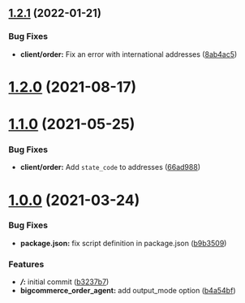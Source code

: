 ## [1.2.1](https://github.com/5-stones/huginn_bigcommerce_order_agent/compare/v1.2.0...v1.2.1) (2022-01-21)


### Bug Fixes

* **client/order:** Fix an error with international addresses ([8ab4ac5](https://github.com/5-stones/huginn_bigcommerce_order_agent/commit/8ab4ac5eabd22e9220e91a1859249e278983a51b))



# [1.2.0](https://github.com/5-stones/huginn_bigcommerce_order_agent/compare/v1.1.0...v1.2.0) (2021-08-17)



# [1.1.0](https://github.com/5-stones/huginn_bigcommerce_order_agent/compare/v1.0.0...v1.1.0) (2021-05-25)


### Bug Fixes

* **client/order:** Add `state_code` to addresses ([66ad988](https://github.com/5-stones/huginn_bigcommerce_order_agent/commit/66ad988d50fcf54a327736f9cf4554d3d712b00e))



# [1.0.0](https://github.com/5-stones/huginn_bigcommerce_order_agent/compare/b3237b7d2d17f5a12c85e3633d1da4690ae779ad...v1.0.0) (2021-03-24)


### Bug Fixes

* **package.json:** fix script definition in package.json ([b9b3509](https://github.com/5-stones/huginn_bigcommerce_order_agent/commit/b9b3509fc7082340efcf6ccade2efb0148067e33))


### Features

* ***/*:** initial commit ([b3237b7](https://github.com/5-stones/huginn_bigcommerce_order_agent/commit/b3237b7d2d17f5a12c85e3633d1da4690ae779ad))
* **bigcommerce_order_agent:** add output_mode option ([b4a54bf](https://github.com/5-stones/huginn_bigcommerce_order_agent/commit/b4a54bfb0ebd417e4ab078479c6382b0b946e0b3))



